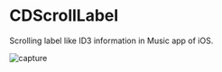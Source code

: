 CDScrollLabel
=============

Scrolling label like ID3 information in Music app of iOS.

![capture](https://raw.github.com/coppercash/CDScrollLabel/master/Github/imege_00.png)
